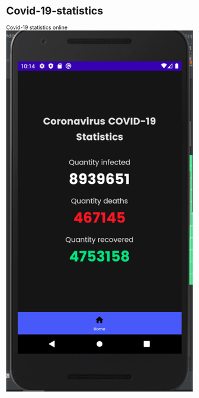 # Covid-19-statistics
Covid-19 statistics online
![](https://github.com/gentylovePY/Covid-19-statistics/raw/master/app/src/main/res/drawable/readme.png)

